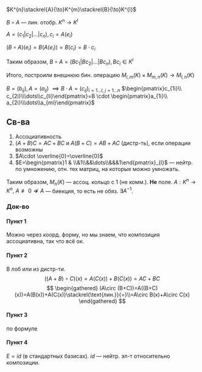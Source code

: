 $K^{n}\stackrel{A}{\to}K^{m}\stackrel{B}{\to}K^{l}$

$B\circ A$ — лин. отобр. $K^{n}\to K^{l}$

$A=(c_{1}|c_{2}|\dots|c_{n}), c_{i}=A(e_{i})$

$(B\circ A)(e_{i})=B(A(e_{i}))=B(c_{i})=B\cdot c_{i}$

Таким образом, $B\circ A = (Bc_{1}|Bc_{2}|\dots |Bc_{n}), Bc_{i} \in K^{l}$

Итого, построили внешнюю бин. операцию $M_{l,m}(K)\times M_{m, n}(K)\to M_{l, n}(K)$

$B=(b_{ij}), A=(a_{ij})$ $\implies B\cdot A = (c_{ij})_{i=1\dots l,\ j=1\dots n}$
$\begin{pmatrix}c_{1i}\\ c_{2i}\\\dots\\c_{li}\end{pmatrix}=B \cdot \begin{pmatrix}a_{1i}\\ a_{2i}\\\dots\\a_{mi}\end{pmatrix}$

## Св-ва

1. Ассоциативность
2. $(A+B)C=AC+BC$  и $A(B+C)=AB+AC$ (дистр-ть), если операции возможны
3. $A\cdot \overline{0}=\overline{0}$
4. $E=\begin{pmatrix}1 & \\&1\\&&\dots\\&&&1\end{pmatrix}_{l}$ — нейтр. по умножению, отн. тех матриц, на которые можно умножать.

Таким образом, $M_{n}(K)$ — ассоц. кольцо с 1 (не комм.). **Не** поле. $A:K^{n}\to K^{n},\ A\not\equiv 0\not\Rightarrow A$ — биекция, то есть не обяз. $\exists A^{-1}$.
### Док-во

#### Пункт 1

Можно через коорд. форму, но мы знаем, что композиция ассоциативна, так что всё ок.
#### Пункт 2

В лоб или из дистр-ти.
$$
((A+B)\circ C)(x)=A(C(x))+B(C(x))=AC+BC
$$
$$
\begin{gathered}
(A\circ (B+C))=A((B+C)(x))=A(B(x))+A(C(x))\stackrel{\text{лин.}}{=}\\=A\circ B(x)+A\circ C(x)
\end{gathered}
$$
#### Пункт 3

по формуле
#### Пункт 4

$E = id$ (в стандартных базисах). $id$ — нейтр. эл-т относительно композиции.